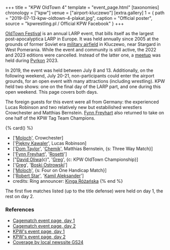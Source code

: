 +++
title = "KPW OldTown 4"
template = "event_page.html"
[taxonomies]
chronology = ["kpw"]
venue = ["airport-kluczewo"]
[extra.gallery]
1 = { path = "2019-07-13-kpw-oldtown-4-plakat.jpg", caption = "Official poster", source = "kpwrestling.pl / Official KPW Facebook" }
+++

[OldTown Festival][oldtown] is an annual LARP event, that bills itself as the largest post-apocalyptica LARP in Europe. It was held annually since 2005 at the grounds of former Soviet era [military airfield][airfield-wiki] in Kluczewo, near Stargard in West Pomerania. While the event and community is still active, the 2022 and 2023 editions were cancelled. Instead of the latter one, a [meetup][oldtown-meetup] was held during [Pyrkon][pyrkon] 2023.

In 2019, the event was held between July 8 and 13. Additionally, on the following weekend, July 20-21, non-participants could enter the airport grounds, for an open event with many attractions (including wrestling). KPW held two shows: one on the final day of the LARP part, and one during this open weekend. This page covers both days.

The foreign guests for this event were all from Germany: the experienced Lucas Robinson and two relatively new but estabilished wrestlers Crowchester and Matthias Bernstein. [Fynn Freyhart](@/w/fynn-freyhart.md) also returned to take on one half of the KPW Tag Team Champions.

{% card() %}
- ['[Moloch](@/w/moloch.md)', Crowchester]
- ['[Piękny Kawaler](@/w/piekny-kawaler.md)', Lucas Robinson]
- ['[Dom Taylor](@/w/dom-taylor.md)', '[Chemik](@/w/chemik.md)', Matthias Bernstein,
  {s: Three Way Match}]
- ['[Fynn Freyhart](@/w/fynn-freyhart.md)', '[Rosetti](@/w/rosetti.md)']
- ["[David Oliwa](@/w/david-oliwa.md)(c)", '[Greg](@/w/greg.md)', {c: KPW OldTown
      Championship}]
- ['[Greg](@/w/greg.md)', '[Boski Ostrowski](@/w/ostrowski.md)']
- ['[Moloch](@/w/moloch.md)', {s: Four on One Handicap Match}]
- ['[Robert Star](@/w/robert-star.md)', '[Kamil Aleksander](@/w/kamil-aleksander.md)']
- credits:
    Ring announcer: [Kinga Różańska](@/w/kinga-miotke.md)
{% end %}

The first five matches listed (up to the title defense) were held on day 1, the rest on day 2.

### References

* [Cagematch event page, day 1](https://www.cagematch.net/?id=1&nr=319861)
* [Cagematch event page, day 2](https://www.cagematch.net/?id=1&nr=319862)
* [KPW's event page, day 1](https://kpwrestling.pl/events/kpw-oldtown-4/)
* [KPW's event page, day 2](https://kpwrestling.pl/events/OldTown-Weekend/)
* [Coverage by local newssite GS24](https://gs24.pl/stargard-na-bylym-lotnisku-w-kluczewie-rozpoczal-sie-oldtown-festival-2019-zdjecia/ar/c13-14259589)

[oldtown]: https://oldtownfestival.net/
[airfield-wiki]: https://en.wikipedia.org/wiki/Kluczewo_Airfield
[cancel-2022-facebook]: https://www.facebook.com/OldTownPL/posts/7628871287138919
[oldtown-meetup]: https://www.facebook.com/events/563804182505079/
[pyrkon]: https://pyrkon.pl/
